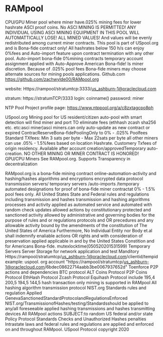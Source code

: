 # RAMpool
CPU/GPU Miner pool where miner have.025% mining fees for lower hashrate ASCI proof coins. No ASCI MINING IS PERMITTED!  ANY INDIVIDUAL USING ASCI MINING EQUIPMENT  IN THIS POOL WILL AUTOMATTICALLY  LOSE!  ALL MINED VALUES! And values will be evenly redistributed among current miner contracts. This pool is part of USpool.org and is Bona-fide contract only! All hashrates below 150 h/s can enjoy 0%fees and Auto-import feature upon contract termination with any other pool. Auto-import bona-fide 0%mining contracts temporary account assignment applied with Auto-Approve American Bona-fide! Is miner discretion. Because of .025% pool fees Bona-fide miners may choose alternate sources for mining pools applications.
Github.com
https://github.com/zachwylde00/RAMpool.org

website:
Https://rampool/stratumtcp:3333/us_ashburn-1@oraclecloud.com

stratum:
https://stratumTCP/3333
login: coinname()
password: miner

NTP Pool Project profile page:
https://www.ntppool.org/a/c8zxtagcpo8ph

USpool.org
Mining pool for US resident/citizen auto-pool with smart detection will find miner and port TO eliminate fees (ethhash zcash sha256 etc. etc:asci miner)asci miners.can only auto-update as new contract or expired ContracReserveBona-fidePoolingOnly to 0% - .025% Poolfees Standard TXfees: Min 3 sats per byte - Max 22sats per byte all other miners can use .05% - 1.5%fees based on location Hashrate. Customery Txfees of origin residency. Available after account creation/approvedTemporary auto-creation. NO OTHER MINING OR MINER CONTRACT IS HONORED! GPU/CPU Miners See RAMpool.org. Supports Transparency in decentralization

RAMpool.org is a bona-fide mining contract online-automation-activity and hashing/hashes algorithms and encryptions encrypted data protocol transmission servers/ temporary servers /auto-imports /temporary automated designations for proof of bona-fide miner contractat 0% - 1.5% pool fees only. All United States State and Federal rules and regulations including transmission and hashes transmission and hashing algorithms processes and activity applied as automated service and automated with random check updates allowed actions by constitutionary protected and sanctioned activity allowed by administrative and governing bodies for the purpose of rules and or regulations protocols and OR precedures and any allowable activity bound by the amendments of the constitution of The United States of America Furthermore, No Individual Entity nor Body et.al shall indemnify enaliable actions OR rights and with consideration of preservation applied applicable in and by the United States Constition and for Americans Bona-fide. mutexlocktime(050520201531599) Temporary Servers Server Storage for network application and test Manditory Https://rampool/stratumtcp/us_ashburn-1@oraclecloud.com/clientid/tempid example: uspool. org account "https://rampool/stratumtcp/us_ashburn-1@oraclecloud.com/6bdec08622714aabb3be0067937652d" Toenforce P2P actions and dependencies BTC protocol ALT Coins Protocol P2P Coins Protocol EthHash Protocol Zcash Protocol Equihash Protocol include 195,4 200,5 194,5 144,5 hash transaction only mining is supported in RAMpool All hashing algorithm transmission protocol NIST.org Standards rules and regulation Applied GenevaSanctionedStandardProtocolandRegulationsEnforced NIST.org/TransmissionofHashes/testing/Standardsshould be applied to any/all foreseeable applied hashing transmissions and hashes transmitting devices All RAMpool actions SUBJECT:to random US federal and/or state Policy Protocol Standards Checks and Unauthorized Hashes penalties Intrastate laws and federal rules and regulations are applied and enforced on and throughout RAMpool. USpool Protocol copyright 2020
